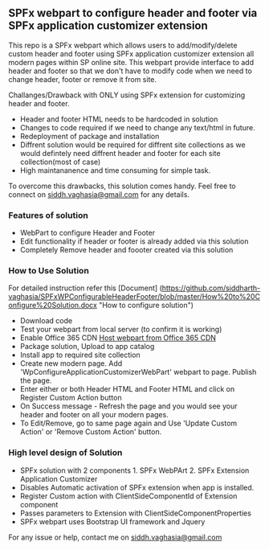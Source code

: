 ## SPFx webpart to configure header and footer via SPFx application customizer extension

This repo is a SPFx webpart which allows users to add/modify/delete custom header and footer using SPFx application customizer extension all modern pages within SP online site. This webpart provide interface to add header and footer so that we don't have to modify code when we need to change header, footer or remove it from site.

Challanges/Drawback with ONLY using SPFx extension for customizing header and footer.
* Header and footer HTML needs to be hardcoded in solution
* Changes to code required if we need to change any text/html in future.
* Redeployment of package and installation
* Diffrent solution would be required for diffrent site collections as we would defintely need diffrent header and footer for each site collection(most of case)
* High maintananence and time consuming for simple task. 

To overcome this drawbacks, this solution comes handy. Feel free to connect on siddh.vaghasia@gmail.com for any details.

### Features of solution

* WebPart to configure Header and Footer
* Edit functionality if header or footer is already added via this solution
* Completely Remove header and foooter created via this solution

### How to Use Solution
For detailed instruction refer this [Document]  (https://github.com/siddharth-vaghasia/SPFxWPConfigurableHeaderFooter/blob/master/How%20to%20Configure%20Solution.docx "How to configure solution")
* Download code
* Test your webpart from local server (to confirm it is working)
* Enable Office 365 CDN [Host webpart from Office 365 CDN](https://docs.microsoft.com/en-us/sharepoint/dev/spfx/web-parts/get-started/hosting-webpart-from-office-365-cdn "Office 365 CDN")
* Package solution, Upload to app catalog
* Install app to required site collection
* Create new modern page. Add 'WpConfigureApplicationCustomizerWebPart' webpart to page. Publish the page.
* Enter either or both Header HTML and Footer HTML and click on Register Custom Action button
* On Success message - Refresh the page and you would see your header and footer on all your modern pages.
* To Edit/Remove, go to same page again and Use 'Update Custom Action' or 'Remove Custom Action' button.

### High level design of Solution

* SPFx solution with 2 components 1. SPFx WebPArt 2. SPFx Extension Application Customizer
* Disables Automatic activation of SPFx extension when app is installed.
* Register Custom action with ClientSideComponentId of Extension component
* Passes parameters to Extension with ClientSideComponentProperties
* SPFx webpart uses Bootstrap UI framework and Jquery

For any issue or help, contact me on siddh.vaghasia@gmail.com